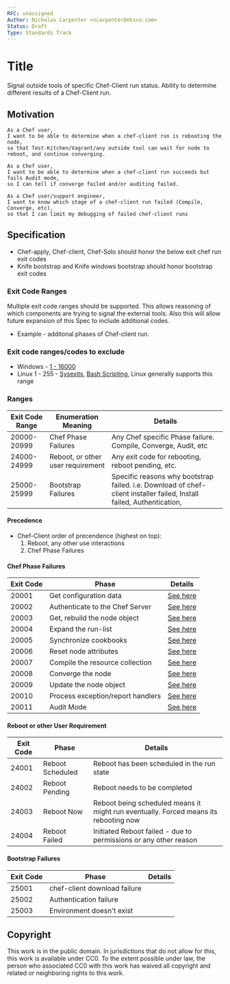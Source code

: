 ```yaml
---
RFC: unassigned
Author: Nicholas Carpenter <ncarpenter@ebsco.com>
Status: Draft
Type: Standards Track
---
```


# Title

Signal outside tools of specific Chef-Client run status.  Ability to determine different results of a Chef-Client run.

## Motivation

    As a Chef user,
    I want to be able to determine when a chef-client run is rebooting the node,
    so that Test-Kitchen/Vagrant/any outside tool can wait for node to reboot, and continue converging.
    
    As a Chef user,
    I want to be able to determine when a chef-client run succeeds but fails Audit mode,
    so I can tell if converge failed and/or auditing failed.
    
    As a Chef user/support engineer,
    I want to know which stage of a chef-client run failed (Compile, Converge, etc),
    so that I can limit my debugging of failed chef-client runs
    

## Specification
* Chef-apply, Chef-client, Chef-Solo should honor the below exit chef run exit codes
* Knife bootstrap and Knife windows bootstrap should honor bootstrap exit codes

### Exit Code Ranges
Multiple exit code ranges should be supported.  This allows reasoning of which components are trying to signal the external tools.  Also this will allow future expansion of this Spec to include additional codes.  
 * Example - additonal phases of Chef-client run.

### Exit code ranges/codes to exclude
* Windows - [1 - 16000](https://msdn.microsoft.com/en-us/library/windows/desktop/ms681381(v=vs.85).aspx)
* Linux 1 - 255 - [Sysexits](http://www.freebsd.org/cgi/man.cgi?query=sysexits&apropos=0&sektion=0&manpath=FreeBSD+4.3-RELEASE&format=html), [Bash Scripting](http://tldp.org/LDP/abs/html/exitcodes.html), Linux generally supports this range
 
### Ranges
Exit Code Range      | Enumeration Meaning                  |Details
-------------       | -------------|                        -----
20000-20999          | Chef Phase Failures                  | Any Chef specific Phase failure. Compile, Converge, Audit, etc 
24000-24999         | Reboot, or other user requirement    | Any exit code for rebooting, reboot pending, etc.
25000-25999         | Bootstrap Failures                    | Specific reasons why bootstrap failed.  i.e. Download of chef-client installer failed, Install failed, Authentication, 

#### Precedence
* Chef-Client order of precendence (highest on top):
    1. Reboot, any other use interactions 
    2. Chef Phase Failures

#### Chef Phase Failures
Exit Code           | Phase                             |Details
-------------       | -------------|                    -----
20001               | Get configuration data            | [See here](https://docs.chef.io/chef_client.html)
20002               | Authenticate to the Chef Server   | [See here](https://docs.chef.io/chef_client.html)
20003               | Get, rebuild the node object      | [See here](https://docs.chef.io/chef_client.html)
20004               | Expand the run-list               | [See here](https://docs.chef.io/chef_client.html)
20005               | Synchronize cookbooks             | [See here](https://docs.chef.io/chef_client.html)
20006               | Reset node attributes             | [See here](https://docs.chef.io/chef_client.html)
20007               | Compile the resource collection   | [See here](https://docs.chef.io/chef_client.html)
20008               | Converge the node                 | [See here](https://docs.chef.io/chef_client.html)
20009               | Update the node object            | [See here](https://docs.chef.io/chef_client.html)
20010               | Process exception/report handlers | [See here](https://docs.chef.io/chef_client.html)
20011               | Audit Mode                        | [See here](https://docs.chef.io/chef_client.html)

#### Reboot or other User Requirement
Exit Code           | Phase                 |Details
-------------       | -------------|        -----
24001               | Reboot Scheduled      | Reboot has been scheduled in the run state
24002               | Reboot Pending        | Reboot needs to be completed 
24003               | Reboot Now            | Reboot being scheduled means it might run eventually.  Forced means its rebooting now
24004               | Reboot Failed         | Initiated Reboot failed - due to permissions or any other reason

#### Bootstrap Failures
Exit Code           | Phase                         |Details
-------------       | -------------|                -----
25001               | chef-client download failure  | 
25002               | Authentication failure        | 
25003               | Environment doesn't exist     | 

## Copyright

This work is in the public domain. In jurisdictions that do not allow for this,
this work is available under CC0. To the extent possible under law, the person
who associated CC0 with this work has waived all copyright and related or
neighboring rights to this work.